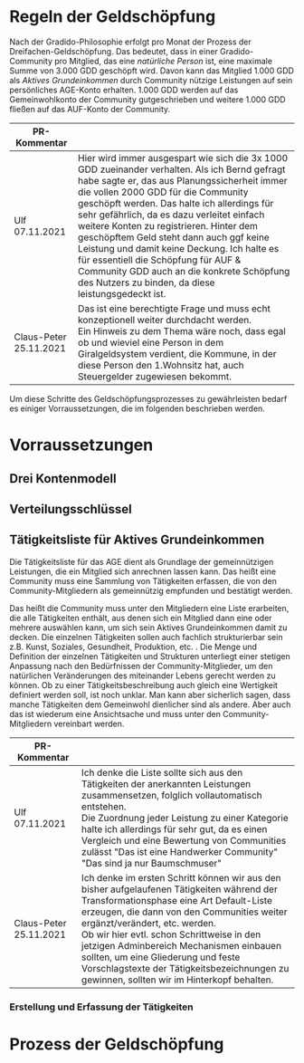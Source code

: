 # Regeln der Geldschöpfung

Nach der Gradido-Philosophie erfolgt pro Monat der Prozess der Dreifachen-Geldschöpfung. Das bedeutet, dass in einer Gradido-Community pro Mitglied, das eine *natürliche Person* ist, eine maximale Summe von 3.000 GDD geschöpft wird. Davon kann das Mitglied 1.000 GDD als *Aktives Grundeinkommen* durch Community nützige Leistungen auf sein persönliches AGE-Konto erhalten. 1.000 GDD werden auf das Gemeinwohlkonto der Community gutgeschrieben und weitere 1.000 GDD fließen auf das AUF-Konto der Community.

| PR-Kommentar           |                                                                                                                                                                                                                                                                                                                                                                                                                                                                                                                                                                            |
| ---------------------- | -------------------------------------------------------------------------------------------------------------------------------------------------------------------------------------------------------------------------------------------------------------------------------------------------------------------------------------------------------------------------------------------------------------------------------------------------------------------------------------------------------------------------------------------------------------------------- |
| Ulf 07.11.2021         | Hier wird immer ausgespart wie sich die 3x 1000 GDD zueinander verhalten. Als ich Bernd gefragt habe sagte er, das aus Planungssicherheit immer die vollen 2000 GDD für die Community geschöpft werden. Das halte ich allerdings für sehr gefährlich, da es dazu verleitet einfach weitere Konten zu registrieren. Hinter dem geschöpftem Geld steht dann auch ggf keine Leistung und damit keine Deckung. Ich halte es für essentiell die Schöpfung für AUF & Community GDD auch an die konkrete Schöpfung des Nutzers zu binden, da diese leistungsgedeckt ist. |
| Claus-Peter 25.11.2021 | Das ist eine berechtigte Frage und muss echt konzeptionell weiter durchdacht werden.<br />Ein Hinweis zu dem Thema wäre noch, dass egal ob und wieviel eine Person in dem Giralgeldsystem verdient, die Kommune, in der diese Person den 1.Wohnsitz hat, auch Steuergelder zugewiesen bekommt.                                                                                                                                                                                                                                                                            |


Um diese Schritte des Geldschöpfungsprozesses zu gewährleisten bedarf es einiger Vorraussetzungen, die im folgenden beschrieben werden.

# Vorraussetzungen

## Drei Kontenmodell

## Verteilungsschlüssel

## Tätigkeitsliste für Aktives Grundeinkommen

Die Tätigkeitsliste für das AGE dient als Grundlage der gemeinnützigen Leistungen, die ein Mitglied sich anrechnen lassen kann. Das heißt eine Community muss eine Sammlung von Tätigkeiten erfassen, die von den Community-Mitgliedern als gemeinnützig empfunden und bestätigt werden.

Das heißt die Community muss unter den Mitgliedern eine Liste erarbeiten, die alle Tätigkeiten enthält, aus denen sich ein Mitglied dann eine oder mehrere auswählen kann, um sich sein Aktives Grundeinkommen damit zu decken. Die einzelnen Tätigkeiten sollen auch fachlich strukturierbar sein z.B. Kunst, Soziales, Gesundheit, Produktion, etc. . Die Menge und Definition der einzelnen Tätigkeiten und Strukturen unterliegt einer stetigen Anpassung nach den Bedürfnissen der Community-Mitglieder, um den natürlichen Veränderungen des miteinander Lebens gerecht werden zu können. Ob zu einer Tätigkeitsbeschreibung auch gleich eine Wertigkeit definiert werden soll, ist noch unklar. Man kann aber sicherlich sagen, dass manche Tätigkeiten dem Gemeinwohl dienlicher sind als andere. Aber auch das ist wiederum eine Ansichtsache und muss unter den Community-Mitgliedern vereinbart werden.

| PR-Kommentar           |                                                                                                                                                                                                                                                                                                                                                                                                                                                            |
| ---------------------- | ---------------------------------------------------------------------------------------------------------------------------------------------------------------------------------------------------------------------------------------------------------------------------------------------------------------------------------------------------------------------------------------------------------------------------------------------------------- |
| Ulf 07.11.2021         | Ich denke die Liste sollte sich aus den Tätigkeiten der anerkannten Leistungen zusammensetzen, folglich vollautomatisch entstehen.<br />Die Zuordnung jeder Leistung zu einer Kategorie halte ich allerdings für sehr gut, da es einen Vergleich und eine Bewertung von Communities zulässt "Das ist eine Handwerker Community" "Das sind ja nur Baumschmuser"                                                                                          |
| Claus-Peter 25.11.2021 | Ich denke im ersten Schritt können wir aus den bisher aufgelaufenen Tätigkeiten während der Transformationsphase eine Art Default-Liste erzeugen, die dann von den Communities weiter ergänzt/verändert, etc. werden.<br />Ob wir hier evtl. schon Schrittweise in den jetzigen Adminbereich Mechanismen einbauen sollten, um eine Gliederung und feste Vorschlagstexte der Tätigkeitsbezeichnungen zu gewinnen, sollten wir im Hinterkopf behalten. |


### Erstellung und Erfassung der Tätigkeiten

# Prozess der Geldschöpfung
